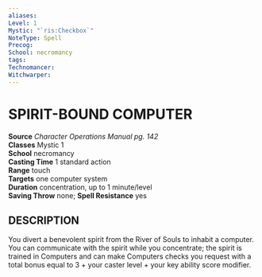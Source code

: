 ```yaml
---
aliases: 
Level: 1
Mystic: "`ris:Checkbox`"
NoteType: Spell
Precog: 
School: necromancy 
tags: 
Technomancer: 
Witchwarper: 
---
```

# SPIRIT-BOUND COMPUTER

**Source** _Character Operations Manual pg. 142_  
**Classes** Mystic 1  
**School** necromancy  
**Casting Time** 1 standard action  
**Range** touch  
**Targets** one computer system  
**Duration** concentration, up to 1 minute/level  
**Saving Throw** none; **Spell Resistance** yes

## DESCRIPTION

You divert a benevolent spirit from the River of Souls to inhabit a computer. You can communicate with the spirit while you concentrate; the spirit is trained in Computers and can make Computers checks you request with a total bonus equal to 3 + your caster level + your key ability score modifier.